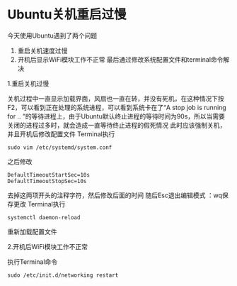 # Ubuntu关机重启过慢


今天使用Ubuntu遇到了两个问题
1. 重启关机速度过慢
2. 开机后显示WiFi模块工作不正常
最后通过修改系统配置文件和terminal命令解决
<!--more-->

1.重启关机过慢

关机过程中一直显示加载界面，风扇也一直在转，并没有死机，在这种情况下按F2，可以看到正在处理的系统进程，可以看到系统卡在了“A stop job is running for .. ”的等待进程上，由于Ubuntu默认终止进程的等待时间为90s，所以当需要关闭的进程过多时，就会造成一直等待终止进程的假死情况
此时应该强制关机，并且开机后修改配置文件
Terminal执行
```
sudo vim /etc/systemd/system.conf
```
之后修改
```
DefaultTimeoutStartSec=10s
DefaultTimeoutStopSec=10s
```
去掉这两项开头的注释字符，然后修改后面的时间
随后Esc退出编辑模式 ：wq保存更改
Terminal执行
```
systemctl daemon-reload
```
重新加载配置文件

2.开机后WiFi模块工作不正常

执行Terminal命令
```
sudo /etc/init.d/networking restart
```

